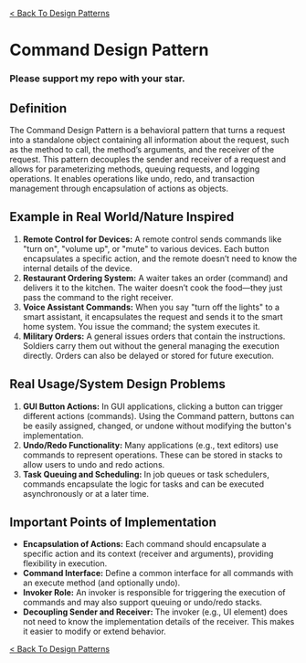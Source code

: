 [< Back To Design Patterns](../../../)

# Command Design Pattern
### Please support my repo with your star.

## Definition
The Command Design Pattern is a behavioral pattern that turns a request into a standalone object containing all information about the request, such as the method to call, the method’s arguments, and the receiver of the request. This pattern decouples the sender and receiver of a request and allows for parameterizing methods, queuing requests, and logging operations. It enables operations like undo, redo, and transaction management through encapsulation of actions as objects.

## Example in Real World/Nature Inspired
1. **Remote Control for Devices:** A remote control sends commands like "turn on", "volume up", or "mute" to various devices. Each button encapsulates a specific action, and the remote doesn’t need to know the internal details of the device.
2. **Restaurant Ordering System:** A waiter takes an order (command) and delivers it to the kitchen. The waiter doesn’t cook the food—they just pass the command to the right receiver.
3. **Voice Assistant Commands:** When you say "turn off the lights" to a smart assistant, it encapsulates the request and sends it to the smart home system. You issue the command; the system executes it.
4. **Military Orders:** A general issues orders that contain the instructions. Soldiers carry them out without the general managing the execution directly. Orders can also be delayed or stored for future execution.

## Real Usage/System Design Problems
1. **GUI Button Actions:** In GUI applications, clicking a button can trigger different actions (commands). Using the Command pattern, buttons can be easily assigned, changed, or undone without modifying the button's implementation.
2. **Undo/Redo Functionality:** Many applications (e.g., text editors) use commands to represent operations. These can be stored in stacks to allow users to undo and redo actions.
3. **Task Queuing and Scheduling:** In job queues or task schedulers, commands encapsulate the logic for tasks and can be executed asynchronously or at a later time.

## Important Points of Implementation
- **Encapsulation of Actions:** Each command should encapsulate a specific action and its context (receiver and arguments), providing flexibility in execution.
- **Command Interface:** Define a common interface for all commands with an execute method (and optionally undo).
- **Invoker Role:** An invoker is responsible for triggering the execution of commands and may also support queuing or undo/redo stacks.
- **Decoupling Sender and Receiver:** The invoker (e.g., UI element) does not need to know the implementation details of the receiver. This makes it easier to modify or extend behavior.

[< Back To Design Patterns](../../../)
